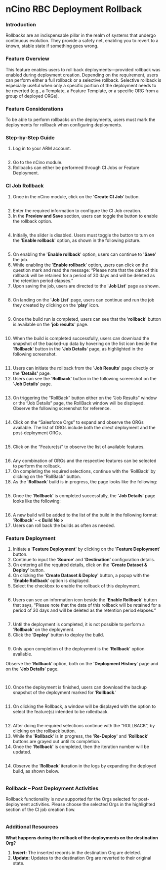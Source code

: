 # nCino RBC Deployment Rollback

### Introduction

Rollbacks are an indispensable pillar in the realm of systems that undergo continuous evolution. They provide a safety net, enabling you to revert to a known, stable state if something goes wrong.

### Feature Overview

This feature enables users to roll back deployments—provided rollback was enabled during deployment creation. Depending on the requirement, users can perform either a full rollback or a selective rollback. Selective rollback is especially useful when only a specific portion of the deployment needs to be reverted (e.g., a Template, a Feature Template, or a specific ORG from a group of deployed ORGs).

### Feature Considerations

To be able to perform rollbacks on the deployments, users must mark the deployments for rollback when configuring deployments.

### Step-by-Step Guide

1. Log in to your ARM account.

<figure><img src="../../../../../../.gitbook/assets/image (54) (3).png" alt=""><figcaption></figcaption></figure>

2. Go to the nCino module.
3. Rollbacks can either be performed through CI Jobs or Feature Deployment.

### CI Job Rollback

1. Once in the nCino module, click on the '**Create CI Job**' button.

<figure><img src="../../../../../../.gitbook/assets/image (55) (3).png" alt=""><figcaption></figcaption></figure>

2. Enter the required information to configure the CI Job creation.
3. In the **Preview and Save** section, users can toggle the button to enable the rollback option.

<figure><img src="../../../../../../.gitbook/assets/image (56) (3).png" alt=""><figcaption></figcaption></figure>

4. Initially, the slider is disabled. Users must toggle the button to turn on the '**Enable rollback**' option, as shown in the following picture.

<figure><img src="../../../../../../.gitbook/assets/image (57) (3).png" alt=""><figcaption></figcaption></figure>

5. On enabling the '**Enable rollback**' option, users can continue to '**Save**' the job.
6. While enabling the '**Enable rollback**' option, users can click on the question mark and read the message: “Please note that the data of this rollback will be retained for a period of 30 days and will be deleted as the retention period elapses.”
7. Upon saving the job, users are directed to the '**Job List**' page as shown.

<figure><img src="../../../../../../.gitbook/assets/image (58) (3).png" alt=""><figcaption></figcaption></figure>

8. On landing on the '**Job List**' page, users can continue and run the job they created by clicking on the ‘**play**’ icon.

<figure><img src="../../../../../../.gitbook/assets/image (59) (3).png" alt=""><figcaption></figcaption></figure>

9. Once the build run is completed, users can see that the '**rollback**' button is available on the '**job results**' page.

<figure><img src="../../../../../../.gitbook/assets/image (60) (3).png" alt=""><figcaption></figcaption></figure>

10. When the build is completed successfully, users can download the snapshot of the backed-up data by hovering on the list icon beside the '**Rollback**' button in the '**Job Details**' page, as highlighted in the following screenshot.

<figure><img src="../../../../../../.gitbook/assets/image (61) (3).png" alt=""><figcaption></figcaption></figure>

11. Users can initiate the rollback from the '**Job Results**' page directly or the '**Details'** page.
12. Users can see the '**Rollback**' button in the following screenshot on the '**Job Details**' page.

<figure><img src="../../../../../../.gitbook/assets/image (62) (3).png" alt=""><figcaption></figcaption></figure>

13. On triggering the “RollBack” button either on the “Job Results” window or the “Job Details” page, the RollBack window will be displayed. Observe the following screenshot for reference.

<figure><img src="../../../../../../.gitbook/assets/image (1) (1) (1) (1) (1) (1) (1) (1) (1) (1) (1) (1) (1) (1) (1) (1) (1) (1) (1) (1) (1) (1) (1) (1).png" alt=""><figcaption></figcaption></figure>

14. Click on the “Salesforce Orgs” to expand and observe the ORGs available. The list of ORGs include both the direct deployment and the post-deployment ORGs.

<figure><img src="../../../../../../.gitbook/assets/image (2) (1) (1) (1) (1) (1) (1) (1) (1) (1) (1) (1) (1) (1) (1) (1) (1) (1).png" alt=""><figcaption></figcaption></figure>

15. Click on the “Feature(s)” to observe the list of available features.

<figure><img src="../../../../../../.gitbook/assets/image (3) (1) (1) (1) (1) (1) (1) (1) (1) (1) (1) (1) (1) (1) (1) (1) (1).png" alt=""><figcaption></figcaption></figure>

16. Any combination of ORGs and the respective features can be selected to perform the rollback.
17. On completing the required selections, continue with the ‘RollBack’ by clicking on the “RollBack” button.
18. As the '**Rollback**' build is in progress, the page looks like the following:

<figure><img src="../../../../../../.gitbook/assets/image (64) (3).png" alt=""><figcaption></figcaption></figure>

15. Once the '**Rollback**' is completed successfully, the '**Job Details**' page looks like the following:

<figure><img src="../../../../../../.gitbook/assets/image (65) (3).png" alt=""><figcaption></figcaption></figure>

16. A new build will be added to the list of the build in the following format: '**Rollback**' **- < Build No >**
17. Users can roll back the builds as often as needed.

### Feature Deployment

1. Initiate a '**Feature Deployment**' by clicking on the '**Feature Deployment**' button.
2. Continue to input the ‘**Source**’ and ‘**Destination’** configuration details.
3. On entering all the required details, click on the '**Create Dataset & Deploy**' button.
4. On clicking the '**Create Dataset & Deploy**' button, a popup with the '**Enable Rollback**' option is displayed.
5. Select the checkbox to enable the rollback of this deployment.

<figure><img src="../../../../../../.gitbook/assets/image (66) (3).png" alt=""><figcaption></figcaption></figure>

6. Users can see an information icon beside the '**Enable Rollback**' button that says, “Please note that the data of this rollback will be retained for a period of 30 days and will be deleted as the retention period elapses.”

<figure><img src="../../../../../../.gitbook/assets/image (67) (3).png" alt=""><figcaption></figcaption></figure>

7. Until the deployment is completed, it is not possible to perform a '**Rollback**' on the deployment.
8. Click the '**Deploy**' button to deploy the build.

<figure><img src="../../../../../../.gitbook/assets/image (68) (3).png" alt=""><figcaption></figcaption></figure>

9. Only upon completion of the deployment is the '**Rollback**' option available.

Observe the ‘**Rollback**’ option, both on the '**Deployment History**' page and on the '**Job Details**' page.

<figure><img src="../../../../../../.gitbook/assets/image (69) (2).png" alt=""><figcaption></figcaption></figure>

<figure><img src="../../../../../../.gitbook/assets/image (70) (2).png" alt=""><figcaption></figcaption></figure>

10. Once the deployment is finished, users can download the backup snapshot of the deployment marked for ‘**Rollback**.’

<figure><img src="../../../../../../.gitbook/assets/image (71) (2).png" alt=""><figcaption></figcaption></figure>

11. &#x20;On clicking the Rollback, a window will be displayed with the option to select the feature(s) intended to be rolledback.

<figure><img src="../../../../../../.gitbook/assets/image (4) (1) (1) (1) (1) (1) (1) (1) (1) (1) (1) (1) (1) (1) (1) (1).png" alt=""><figcaption></figcaption></figure>

12. After doing the required selections continue with the “ROLLBACK”, by clicking on the rollback button.
13. While the '**Rollback**' is in progress, the '**Re-Deploy**' and '**Rollback**' buttons are grayed out until its completion.
14. Once the '**Rollback**' is completed, then the iteration number will be updated.

<figure><img src="../../../../../../.gitbook/assets/image (72) (2).png" alt=""><figcaption></figcaption></figure>

14. Observe the ‘**Rollback**’ iteration in the logs by expanding the deployed build, as shown below.

<figure><img src="../../../../../../.gitbook/assets/image (73) (2).png" alt=""><figcaption></figcaption></figure>

### Rollback – Post Deployment Activities

Rollback functionality is now supported for the Orgs selected for post-deployment activities. Please choose the selected Orgs in the highlighted section of the CI job creation flow.

<figure><img src="../../../../../../.gitbook/assets/image (1490).png" alt=""><figcaption></figcaption></figure>

### Additional Resources

**What happens during the rollback of the deployments on the destination Org?**

1. **Insert:** The inserted records in the destination Org are deleted.
2. **Update:** Updates to the destination Org are reverted to their original state.
